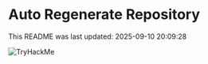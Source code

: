 # Auto Regenerate Repository

This README was last updated: 2025-09-10 20:09:28

 ![TryHackMe](https://tryhackme.com/badge/533634)